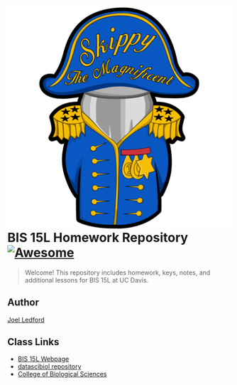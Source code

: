 <img src="icon.png" align="right" />

# BIS 15L Homework Repository [![Awesome](https://cdn.rawgit.com/sindresorhus/awesome/d7305f38d29fed78fa85652e3a63e154dd8e8829/media/badge.svg)](https://github.com/sindresorhus/awesome#readme)
> Welcome! This repository includes homework, keys, notes, and additional lessons for BIS 15L at UC Davis.

## Author

[Joel Ledford](mailto:jmledford@ucdavis.edu)  

## Class Links

* [BIS 15L Webpage](https://jmledford3115.github.io/datascibiol/)
* [datascibiol repository](https://github.com/jmledford3115/datascibiol)
* [College of Biological Sciences](https://biology.ucdavis.edu/)